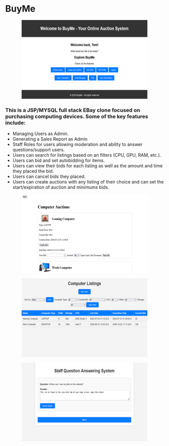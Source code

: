 # BuyMe

<p align="center">
  <img src="/app_photos/buyme_1.png" width="400" height="250">
</p>

### This is a JSP/MYSQL full stack EBay clone focused on purchasing computing devices. Some of the key features include:

- Managing Users as Admin.
- Generating a Sales Report as Admin
- Staff Roles for users allowing moderation and ability to answer questions/support users.
- Users can search for listings based on an filters (CPU, GPU, RAM, etc.).
- Users can bid and set autobidding for items.
- Users can view their bids for each listing as well as the amount and time they placed the bid.
- Users can cancel bids they placed.
- Users can create auctions with any listing of their choice and can set the start/expiration of auction and minimums bids.

<p align="center">
  <img src="/app_photos/buyme_3.png" width="400" height="250">
</p>

<p align="center">
  <img src="/app_photos/buyme_4.png" width="400" height="250">
</p>

<p align="center">
  <img src="/app_photos/buyme_7.png" width="400" height="250">
</p>